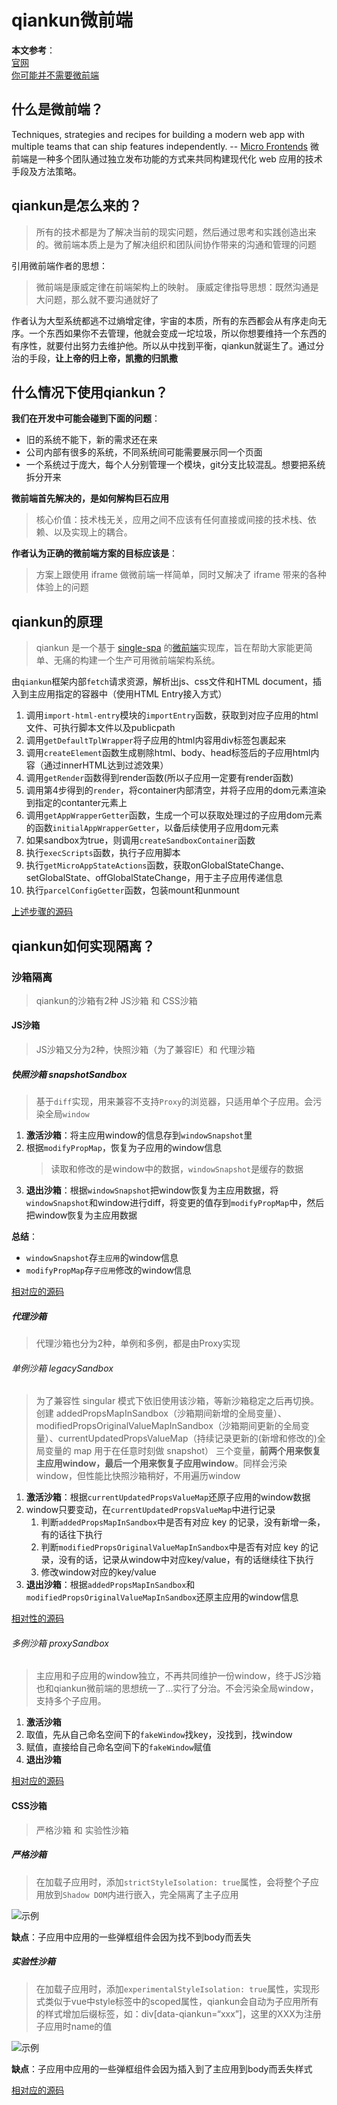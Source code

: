 # qiankun微前端
**本文参考**：  
[官网](https://qiankun.umijs.org/zh/guide)  
[你可能并不需要微前端](https://zhuanlan.zhihu.com/p/391248835)
## 什么是微前端？
Techniques, strategies and recipes for building a modern web app with multiple teams that can ship features independently. -- [Micro Frontends](https://micro-frontends.org/)
    微前端是一种多个团队通过独立发布功能的方式来共同构建现代化 web 应用的技术手段及方法策略。

## qiankun是怎么来的？
> 所有的技术都是为了解决当前的现实问题，然后通过思考和实践创造出来的。微前端本质上是为了解决组织和团队间协作带来的沟通和管理的问题

引用微前端作者的思想：
> 微前端是康威定律在前端架构上的映射。
> 康威定律指导思想：既然沟通是大问题，那么就不要沟通就好了

作者认为大型系统都逃不过熵增定律，宇宙的本质，所有的东西都会从有序走向无序。一个东西如果你不去管理，他就会变成一坨垃圾，所以你想要维持一个东西的有序性，就要付出努力去维护他。所以从中找到平衡，qiankun就诞生了。通过分治的手段，**让上帝的归上帝，凯撒的归凯撒**

## 什么情况下使用qiankun？

**我们在开发中可能会碰到下面的问题**：
+ 旧的系统不能下，新的需求还在来
+ 公司内部有很多的系统，不同系统间可能需要展示同一个页面
+ 一个系统过于庞大，每个人分别管理一个模块，git分支比较混乱。想要把系统拆分开来

**微前端首先解决的，是如何解构巨石应用**
> 核心价值：技术栈无关，应用之间不应该有任何直接或间接的技术栈、依赖、以及实现上的耦合。


**作者认为正确的微前端方案的目标应该是**：
> 方案上跟使用 iframe 做微前端一样简单，同时又解决了 iframe 带来的各种体验上的问题


## qiankun的原理
> qiankun 是一个基于 [single-spa](https://github.com/single-spa/single-spa) 的[微前端](https://micro-frontends.org/)实现库，旨在帮助大家能更简单、无痛的构建一个生产可用微前端架构系统。

由`qiankun`框架内部`fetch`请求资源，解析出js、css文件和HTML document，插入到主应用指定的容器中（使用HTML Entry接入方式）

1. 调用`import-html-entry`模块的`importEntry`函数，获取到对应子应用的html文件、可执行脚本文件以及publicpath
2. 调用`getDefaultTplWrapper`将子应用的html内容用div标签包裹起来
3. 调用`createElement`函数生成剔除html、body、head标签后的子应用html内容（通过innerHTML达到过滤效果）
4. 调用`getRender`函数得到render函数(所以子应用一定要有render函数)
5. 调用第4步得到的`render`，将container内部清空，并将子应用的dom元素渲染到指定的contanter元素上
6. 调用`getAppWrapperGetter`函数，生成一个可以获取处理过的子应用dom元素的函数`initialAppWrapperGetter`，以备后续使用子应用dom元素
7. 如果sandbox为true，则调用`createSandboxContainer`函数
8. 执行`execScripts`函数，执行子应用脚本
9. 执行`getMicroAppStateActions`函数，获取onGlobalStateChange、setGlobalState、offGlobalStateChange，用于主子应用传递信息
10. 执行`parcelConfigGetter`函数，包装mount和unmount  

[上述步骤的源码](https://github.com/umijs/qiankun/blob/b8250db8b6946eb28bbb1fe0b84b09af28e7cbae/src/loader.ts#L244)

## qiankun如何实现隔离？
    
### 沙箱隔离
> qiankun的沙箱有2种 JS沙箱 和 CSS沙箱
#### JS沙箱
> JS沙箱又分为2种，快照沙箱（为了兼容IE）和 代理沙箱
##### 快照沙箱 snapshotSandbox
> 基于`diff`实现，用来兼容不支持`Proxy`的浏览器，只适用单个子应用。会污染全局`window`

1. **激活沙箱**：将主应用window的信息存到`windowSnapshot`里
2. 根据`modifyPropMap`，恢复为子应用的window信息
    > 读取和修改的是window中的数据，`windowSnapshot`是缓存的数据
3. **退出沙箱**：根据`windowSnapshot`把window恢复为主应用数据，将`windowSnapshot`和window进行diff，将变更的值存到`modifyPropMap`中，然后把window恢复为主应用数据

**总结**：
+ `windowSnapshot`存`主应用`的window信息
+ `modifyPropMap`存`子应用`修改的window信息

[相对应的源码](https://github.com/umijs/qiankun/blob/b8250db8b6946eb28bbb1fe0b84b09af28e7cbae/src/sandbox/snapshotSandbox.ts)

##### 代理沙箱
> 代理沙箱也分为2种，单例和多例，都是由Proxy实现
###### 单例沙箱 legacySandbox
> 为了兼容性 singular 模式下依旧使用该沙箱，等新沙箱稳定之后再切换。    创建 addedPropsMapInSandbox（沙箱期间新增的全局变量）、modifiedPropsOriginalValueMapInSandbox（沙箱期间更新的全局变量）、currentUpdatedPropsValueMap（持续记录更新的(新增和修改的)全局变量的 map 用于在任意时刻做 snapshot） 三个变量，**前两个用来恢复主应用window，最后一个用来恢复子应用window**。同样会污染window，但性能比快照沙箱稍好，不用遍历window

1. **激活沙箱**：根据`currentUpdatedPropsValueMap`还原子应用的window数据
2. window只要变动，在`currentUpdatedPropsValueMap`中进行记录
   1. 判断`addedPropsMapInSandbox`中是否有对应 key 的记录，没有新增一条，有的话往下执行
   2. 判断`modifiedPropsOriginalValueMapInSandbox`中是否有对应 key 的记录，没有的话，记录从window中对应key/value，有的话继续往下执行
   3. 修改window对应的key/value
3. **退出沙箱**：根据`addedPropsMapInSandbox`和`modifiedPropsOriginalValueMapInSandbox`还原主应用的window信息  

[相对性的源码](https://github.com/umijs/qiankun/blob/b8250db8b6946eb28bbb1fe0b84b09af28e7cbae/src/sandbox/legacy/sandbox.ts)

###### 多例沙箱 proxySandbox
> 主应用和子应用的window独立，不再共同维护一份window，终于JS沙箱也和qiankun微前端的思想统一了…实行了分治。不会污染全局window，支持多个子应用。

1. **激活沙箱**
2. 取值，先从自己命名空间下的`fakeWindow`找key，没找到，找window
3. 赋值，直接给自己命名空间下的`fakeWindow`赋值
4. **退出沙箱**  

[相对应的源码](https://github.com/umijs/qiankun/blob/b8250db8b6946eb28bbb1fe0b84b09af28e7cbae/src/sandbox/proxySandbox.ts)



#### CSS沙箱
> 严格沙箱 和 实验性沙箱
##### 严格沙箱
> 在加载子应用时，添加`strictStyleIsolation: true`属性，会将整个子应用放到`Shadow DOM`内进行嵌入，完全隔离了主子应用
                
![示例](https://tva1.sinaimg.cn/large/008i3skNly1gvtycrhx94j31do0hiaex.jpg)
                
**缺点**：子应用中应用的一些弹框组件会因为找不到body而丢失

##### 实验性沙箱
> 在加载子应用时，添加`experimentalStyleIsolation: true`属性，实现形式类似于vue中style标签中的scoped属性，qiankun会自动为子应用所有的样式增加后缀标签，如：div[data-qiankun=“xxx”]，这里的XXX为注册子应用时name的值

![示例](https://tva1.sinaimg.cn/large/008i3skNly1gvtyf8g22pj32740k47c7.jpg)

**缺点**：子应用中应用的一些弹框组件会因为插入到了主应用到body而丢失样式

[相对应的源码](https://github.com/umijs/qiankun/blob/b8250db8b6946eb28bbb1fe0b84b09af28e7cbae/src/sandbox/patchers/css.ts)